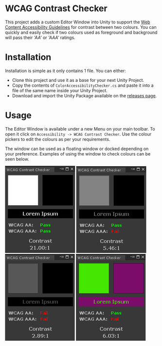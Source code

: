 # WCAG Contrast Checker
This project adds a custom Editor Window into Unity to support the [Web Content Accessibility Guidelines](https://en.wikipedia.org/wiki/Web_Content_Accessibility_Guidelines) for contrast between two colours. You can quickly and easily check if two colours used as foreground and background will pass their *'AA'* or *'AAA'* ratings.

# Installation
Installation is simple as it only contains 1 file. You can either:
* Clone this project and use it as a base for your next Unity Project.
* Copy the contents of `ColorAccessibilityChecker.cs` and paste it into a file of the same name inside your Unity Project.
* Download and import the Unity Package available on the [releases page](https://github.com/thescottcabs/unity-wcag-contrast-checker/releases).

# Usage
The Editor Window is available under a new Menu on your main toolbar. To open it click on `Accessibility -> WCAG Contrast Checker`. Use the colour pickers to edit the colours as per your requirements.

The window can be used as a floating window or docked depending on your preference. Examples of using the window to check colours can be seen below.

![All Colours Passing](images/wcag_pass_all.png)
![AA Colours Passing](images/wcag_pass_aa.png)
![No Colours Passing](images/wcag_pass_none.png)
![Random Colours](images/wcag_colours.png)
